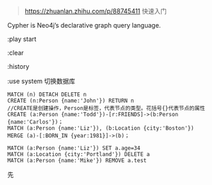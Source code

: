 > https://zhuanlan.zhihu.com/p/88745411 快速入门

Cypher is Neo4j’s declarative graph query language. 

:play start

:clear

:history

:use system 切换数据库

```cypher
MATCH (n) DETACH DELETE n
CREATE (n:Person {name:'John'}) RETURN n
//CREATE是创建操作，Person是标签，代表节点的类型。花括号{}代表节点的属性
CREATE (a:Person {name:'Todd'})-[r:FRIENDS]->(b:Person {name:'Carlos'})；
MATCH (a:Person {name:'Liz'}), (b:Location {city:'Boston'}) 
MERGE (a)-[:BORN_IN {year:1981}]->(b)；

MATCH (a:Person {name:'Liz'}) SET a.age=34              
MATCH (a:Location {city:'Portland'}) DELETE a
MATCH (a:Person {name:'Mike'}) REMOVE a.test
```



先